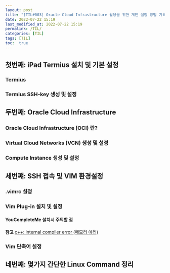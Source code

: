 ```yaml
---
layout: post
title: "[TIL#003] Oracle Cloud Infrastructure 활용을 위한 개인 설정 방법 기록 (작성중)" 
date: 2022-07-22 15:19
last_modified_at: 2022-07-22 15:19
permalink: /TIL/
categories: [TIL]
tags: [TIL]
toc:  true
---
```


## 첫번째: iPad Termius 설치 및 기본 설정

### Termius

### Termius SSH-key 생성 및 설정
 

## 두번째: Oracle Cloud Infrastructure

### Oracle Cloud Infrastructure (OCI) 란?

### Virtual Cloud Networks (VCN) 생성 및 설정

### Compute Instance 생성 및 설정


## 세번쨰: SSH 접속 및 VIM 환경설정

### .vimrc 설정

### Vim Plug-in 설치 및 설정

#### YouCompleteMe 설치시 주의할 점
 
 **참고** 
 [c++: internal compiler error (메모리 에러)](https://m.blog.naver.com/jungspeedy/222036268371)

### Vim 단축어 설정


## 네번쨰: 몇가지 간단한 Linux Command 정리


